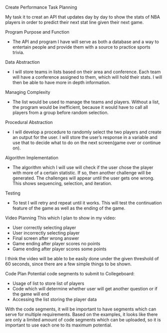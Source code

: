 Create Performance Task Planning

My task it to creat an API that updates day by day to show the stats of NBA players in order to predict their next stat line given their next game. 

Program Purpose and Function 
- The API and program I have will serve as both a database and a way to entertain people and provide them with a source to practice sports trivia.

Data Abstraction 
- I will store teams in lists based on their area and conference. Each team will have a conference assigned to them, which will hold their stats. I will then be able to have more in depth information. 

Managing Complexity	
- The list would be used to manage the teams and players. Without a list, the program would be inefficient, because it would have to call all players from a group before random selection.

Procedural Abstraction	
- I will develop a procedure to randomly select the two players and create an output for the user. I will store the user’s response in a variable and use that to decide what to do on the next screen(game over or continue on).

Algorithm Implementation	
- The algorithm which I will use will check if the user chose the player with more of a certain statistic. If so, then another challenge will be generated. The challenges will appear until the user gets one wrong. This shows sequencing, selection, and iteration.

Testing	
- To test I will retry and repeat until it works. This will test the continuation feature of the game as well as the ending of the game.

Video Planning
This which I plan to show in my video:

- User correctly selecting player
- User incorrectly selecting player
- Final screen after wrong answer
- Game ending after player scores no points
- Game ending after player scores some points

I think the video will be able to be easily done under the given threshold of 60 seconds, since there are a few simple things to be shown.

Code Plan
Potential code segments to submit to Collegeboard:

- Usage of list to store list of players
- Code which will determine whether user will get another question or if the game will end
- Accessing the list storing the player data

With the code segments, it will be important to have segments which can serve for multiple requirements. Based on the examples, it looks like there are only a limited amount of code segments which can be uploaded, so it is important to use each one to its maximum potential.